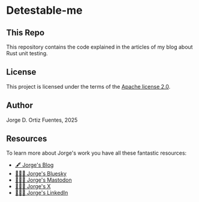 # Detestable-me

## This Repo

This repository contains the code explained in the articles of my blog about Rust unit testing.

## License

This project is licensed under the terms of the [Apache license 2.0](./LICENSE.txt).

## Author

Jorge D. Ortiz Fuentes, 2025

## Resources

To learn more about Jorge's work you have all these fantastic resources:

- [🖋️ Jorge's Blog](https://jorgeortiz.dev/)
- [🙋🏻‍♂️ Jorge's Bluesky](https://bsky.app/profile/jdortiz.bsky.social)
- [🙋🏻‍♂️ Jorge's Mastodon](https://fosstodon.org/@jdortiz)
- [🙋🏻‍♂️ Jorge's X](https://x.com/jdortiz)
- [🙋🏻‍♂️ Jorge's LinkedIn](https://www.linkedin.com/in/jorgeortiz/)
